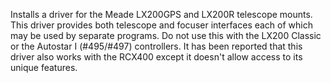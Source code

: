 Installs a driver for the Meade LX200GPS and LX200R telescope mounts. This driver provides both telescope and focuser interfaces each of which may be used by separate programs. Do not use this with the LX200 Classic or the Autostar I (#495/#497) controllers. It has been reported that this driver also works with the RCX400 except it doesn't allow access to its unique features.